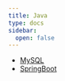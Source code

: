 ```yaml
---
title: Java
type: docs
sidebar:
  open: false
---
```


- [MySQL](/dev/Java/1_MySQL)
- [SpringBoot](/dev/Java/2_SpringBoot)
